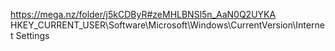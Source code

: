 https://mega.nz/folder/j5kCDByR#zeMHLBNSl5n_AaN0Q2UYKA
HKEY_CURRENT_USER\Software\Microsoft\Windows\CurrentVersion\Internet Settings
